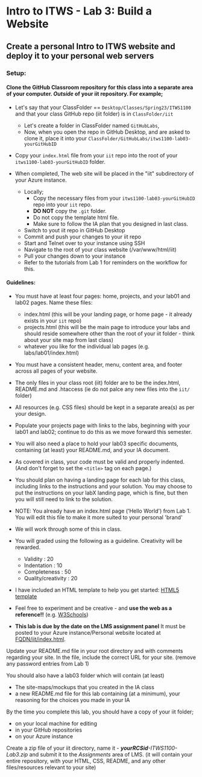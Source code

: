 # Intro to ITWS - Lab 3: Build a Website

## Create a personal Intro to ITWS website and deploy it to your personal web servers

### Setup:
#### Clone the GitHub Classroom repository for this class into a **separate** area of your computer. *Outside* of your iit repository. For example;
   * Let's say that your ClassFolder == `Desktop/Classes/Spring23/ITWS1100` and that your class GitHub repo (iit folder) is in `ClassFolder/iit`
      * Let's create a folder in ClassFolder named `GitHubLabs`,
      * Now, when you open the repo in GitHub Desktop, and are asked to clone it, place it into your `ClassFolder/GitHubLabs/itws1100-lab03-yourGitHubID`
* Copy your `index.html` file from your `iit` repo into the root of your `itws1100-lab03-yourGitHubID` folder.

* When completed, The web site will be placed in the "iit" subdirectory of your Azure instance.
  * Locally;
    * Copy the necessary files from your `itws1100-lab03-yourGitHubID` repo into your `iit` repo. 
    * **DO NOT** copy the `.git` folder.
    * Do not copy the template html file.
    * Make sure to follow the IA plan that you designed in last class.
  * Switch to yout iit repo in GitHub Desktop
  * Commit and push your changes to your iit repo
  * Start and Telnet over to your instance using SSH
  * Navigate to the root of your class website (/var/www/html/iit)
  * Pull your changes down to your instance
  * Refer to the tutorials from Lab 1 for reminders on the workflow for this.
#### Guidelines:
  * You must have at least four pages: home, projects, and your lab01 and lab02 pages. Name these files:
    * index.html (this will be your landing page, or home page - it already exists in your `iit` repo)
    * projects.html (this will be the main page to introduce your labs and should reside somewhere other than the root of your iit folder - think about your site map from last class)
    * whatever you like for the individual lab pages (e.g. labs/lab01/index.html)
  * You must have a consistent header, menu, content area, and footer across all pages of your website.
  * The only files in your class root (iit) folder are to be the index.html, README.md and .htaccess (ie do not palce any new files into the `iit/` folder)
  * All resources (e.g. CSS files) should be kept in a separate area(s) as per your design.
  * Populate your projects page with links to the labs, beginning with your lab01 and lab02; continue to do this as we move forward this semester.
  * You will also need a place to hold your lab03 specific documents, containing (at least) your README.md, and your IA document.
  * As covered in class, your code must be valid and properly indented. (And don't forget to set the `<title>` tag on each page.)
  * You should plan on having a landing page for each lab for this class, including links to the instructions and  your solution.  You may choose to put the instructions on your labX landing page, which is fine, but then you will still need to link to the solution.

* NOTE: You already have an index.html page ('Hello World') from Lab 1. You will edit this file to make it more suited to your personal 'brand'
* We will work through some of this in class.
* You will graded using the following as a guideline. Creativity will be rewarded.
  * Validity : 20
  * Indentation : 10
  * Completeness : 50
  * Quality/creativity : 20
* I have included an HTML template to help you get started: [HTML5 template](iit-html5-template.html)
* Feel free to experiment and be creative - and **use the web as a reference!!** (e.g. [W3Schools](http://www.w3schools.com))
* **This lab is due by the date on the LMS assignment panel** It must be posted to your Azure instance/Personal website located at [FQDN/iit/index.html](#).

Update your README.md file in your root directory and with comments regarding your site. In the file, include the correct URL for your site. (remove any password entries from Lab 1)

You should also have a lab03 folder which will contain (at least)

* The site-maps/mockups that you created in the IA class 
* a new README.md file for this lab containing (at a minimum), your reasoning for the choices you made in your IA

By the time you complete this lab, you should have a copy of your iit folder;

* on your local machine for editing
* in your GitHub repositories
* on your Azure instance

Create a zip file of your iit directory, name it - _**yourRCSid**\-ITWS1100-Lab3.zip_ and submit it to the _Assignments_ area of LMS. (it will contain your entire repository, with your HTML, CSS, README, and any other files/resources relevant to your site)